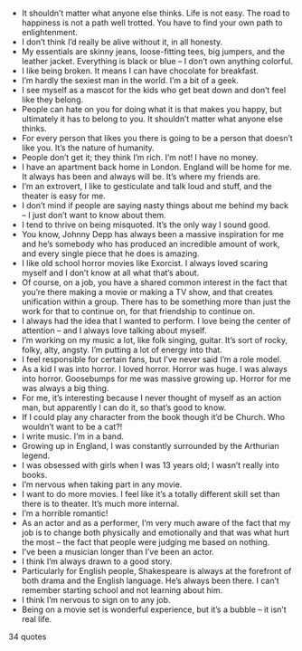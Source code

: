  - It shouldn’t matter what anyone else thinks. Life is not easy. The road to happiness is not a path well trotted. You have to find your own path to enlightenment.
 - I don’t think I’d really be alive without it, in all honesty.
 - My essentials are skinny jeans, loose-fitting tees, big jumpers, and the leather jacket. Everything is black or blue – I don’t own anything colorful.
 - I like being broken. It means I can have chocolate for breakfast.
 - I’m hardly the sexiest man in the world. I’m a bit of a geek.
 - I see myself as a mascot for the kids who get beat down and don’t feel like they belong.
 - People can hate on you for doing what it is that makes you happy, but ultimately it has to belong to you. It shouldn’t matter what anyone else thinks.
 - For every person that likes you there is going to be a person that doesn’t like you. It’s the nature of humanity.
 - People don’t get it; they think I’m rich. I’m not! I have no money.
 - I have an apartment back home in London. England will be home for me. It always has been and always will be. It’s where my friends are.
 - I’m an extrovert, I like to gesticulate and talk loud and stuff, and the theater is easy for me.
 - I don’t mind if people are saying nasty things about me behind my back – I just don’t want to know about them.
 - I tend to thrive on being misquoted. It’s the only way I sound good.
 - You know, Johnny Depp has always been a massive inspiration for me and he’s somebody who has produced an incredible amount of work, and every single piece that he does is amazing.
 - I like old school horror movies like Exorcist. I always loved scaring myself and I don’t know at all what that’s about.
 - Of course, on a job, you have a shared common interest in the fact that you’re there making a movie or making a TV show, and that creates unification within a group. There has to be something more than just the work for that to continue on, for that friendship to continue on.
 - I always had the idea that I wanted to perform. I love being the center of attention – and I always love talking about myself.
 - I’m working on my music a lot, like folk singing, guitar. It’s sort of rocky, folky, alty, angsty. I’m putting a lot of energy into that.
 - I feel responsible for certain fans, but I’ve never said I’m a role model.
 - As a kid I was into horror. I loved horror. Horror was huge. I was always into horror. Goosebumps for me was massive growing up. Horror for me was always a big thing.
 - For me, it’s interesting because I never thought of myself as an action man, but apparently I can do it, so that’s good to know.
 - If I could play any character from the book though it’d be Church. Who wouldn’t want to be a cat?!
 - I write music. I’m in a band.
 - Growing up in England, I was constantly surrounded by the Arthurian legend.
 - I was obsessed with girls when I was 13 years old; I wasn’t really into books.
 - I’m nervous when taking part in any movie.
 - I want to do more movies. I feel like it’s a totally different skill set than there is to theater. It’s much more internal.
 - I’m a horrible romantic!
 - As an actor and as a performer, I’m very much aware of the fact that my job is to change both physically and emotionally and that was what hurt the most – the fact that people were judging me based on nothing.
 - I’ve been a musician longer than I’ve been an actor.
 - I think I’m always drawn to a good story.
 - Particularly for English people, Shakespeare is always at the forefront of both drama and the English language. He’s always been there. I can’t remember starting school and not learning about him.
 - I think I’m nervous to sign on to any job.
 - Being on a movie set is wonderful experience, but it’s a bubble – it isn’t real life.

34 quotes